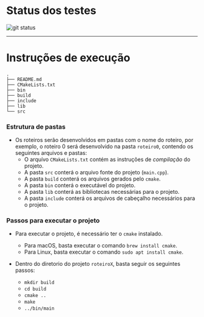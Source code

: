 # Status dos testes

![git status](http://3.129.230.99/svg/NicolasQueiroga/my-logcomp)

---

# Instruções de execução


```
.
├── README.md
├── CMakeLists.txt
├── bin
├── build
├── include
├── lib
└── src
```
### Estrutura de pastas
- Os roteiros serão desenvolvidos em pastas com o nome do roteiro, por exemplo, o roteiro 0 será desenvolvido na pasta `roteiro0`, contendo os seguintes arquivos e pastas:
  - O arquívo `CMakeLists.txt` contém as instruções de *compilação* do projeto.
  - A pasta `src` conterá o arquivo fonte do projeto (`main.cpp`).
  - A pasta `build` conterá os arquivos gerados pelo `cmake`.
  - A pasta `bin` conterá o executável do projeto.
  - A pasta `lib` conterá as bibliotecas necessárias para o projeto.
  - A pasta `include` conterá os arquivos de cabeçalho necessários para o projeto.
  

### Passos para executar o projeto

- Para executar o projeto, é necessário ter o `cmake` instalado.
  - Para macOS, basta executar o comando `brew install cmake`.
  - Para Linux, basta executar o comando `sudo apt install cmake`.

- Dentro do diretorio do projeto `roteiroX`, basta seguir os seguintes passos:
  - `mkdir build`
  - `cd build`
  - `cmake ..`
  - `make`
  - `../bin/main`
  

